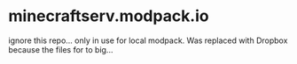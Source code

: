 # minecraftserv.modpack.io

ignore this repo...
only in use for local modpack.
Was replaced with Dropbox because the files for to big...
